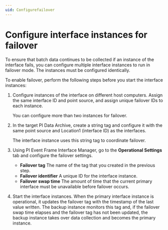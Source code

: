 ```yaml
---
uid: Configurefailover
---
```


# Configure interface instances for failover

To ensure that batch data continues to be collected if an instance of the interface fails, you can configure multiple interface instances to run in failover mode. The instances must be configured identically.

To enable failover, perform the following steps before you start the interface instances:

1. Configure instances of the interface on different host computers. Assign the same interface ID and point source, and assign unique failover IDs to each instance. 
    
    You can configure more than two instances for failover.
    
2. In the target PI Data Archive, create a string tag and configure it with the same point source and Location1 (interface ID) as the interfaces.

    The interface instance uses this string tag to coordinate failover.  
    
3. Using PI Event Frame Interface Manager, go to the **Operational Settings** tab and configure the failover settings.                                                    

    * **Failover tag**
    The name of the tag that you created in the previous step.
    * **Failover identifier**
    A unique ID for the interface instance.
    * **Failover swap time**
    The amount of time that the current primary interface must be unavailable before failover occurs.
4. Start the interface instances.
    When the primary interface instance is operational, it updates the failover tag with the timestamp of the last value written. The backup instance monitors this tag and, if the failover swap time elapses and the failover tag has not been updated, the backup instance takes over data collection and becomes the primary instance.
